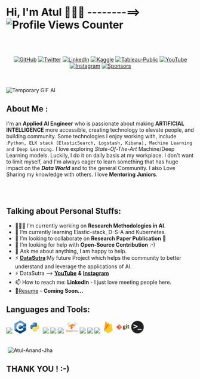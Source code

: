 # Hi, I'm Atul 👋🏾‍💻		--------==>	![Profile Views Counter](https://komarev.com/ghpvc/?username=Atul-Anand-Jha&label=PROFILE+VIEWS&color=green) </pre>


<br />
<br />

<p align="center">
	<a href="https://github.com/Atul-Anand-Jha"><img src="https://img.shields.io/github/followers/Atul-Anand-Jha.svg?label=GitHub&style=social" alt="GitHub" height="20"></a>
	<a href="https://twitter.com/Atul_Anand_Jha"><img src="https://img.shields.io/twitter/follow/Atul_Anand_Jha?label=Twitter&style=social" alt="Twitter" height="20"></a>
	<a href="https://www.linkedin.com/in/atul-anand-jha"><img src="https://img.shields.io/badge/LinkedIn--_.svg?style=social&logo=linkedin" alt="LinkedIn" height="20"></a>
	<a href="https://www.kaggle.com/atulanandjha"><img src="https://img.shields.io/badge/Kaggle-MASTER-orange.svg?style=plastic&logo=kaggle" alt="Kaggle" height="20"></a>
	<a href="https://public.tableau.com/profile/atul.anand3150#!/"><img src="https://img.shields.io/badge/TABLEAU-WIZARD-skyblue.svg?style=plastic&logo=tableau" alt="Tableau-Public" height="20"></a>
	<a href="https://www.youtube.com/channel/UCmBvVHMoPysYHalk_EmDJYg"><img src="https://img.shields.io/badge/DataSutra--_.svg?style=social&logo=youtube" alt="YouTube" height="20"></a>
	<a href="https://www.instagram.com/data_sutra/?hl=en"><img src="https://img.shields.io/badge/instagram--_.svg?style=social&logo=instagram" alt="Instagram" height="20"></a>
	<a href="https://github.com/sponsors/Atul-Anand-Jha"><img src="https://img.shields.io/badge/Sponsors--_.svg?style=social&logo=github&logoColor=EA4AAA" alt="Sponsors" height="20"></a>
</p>

<br />
<br />

<img src="https://swisscognitive.ch/wp/wp-content/uploads/2016/12/anim_brain_side_header.gif" alt="Temporary GIF AI">

<br />

## About Me : 

I'm an **Applied AI Engineer** who is passionate about making **ARTIFICIAL INTELLIGENCE** more accessible, creating technology to elevate people, and building community. Some technologies I enjoy working with, include :`Python, ELK stack (ElasticSearch, Logstash, Kibana), Machine Learning and Deep Learning.` I love exploring *State-Of-The-Art* Machine/Deep Learning models. Luckily, I do it on daily basis at my workplace. I don't want to limit myself, and I'm always eager to learn something that has huge impact on the ***Data World*** and to the general Community. I also Love Sharing my knowledge with others. I love **Mentoring Juniors**.


<br />
<br />
  
## **Talking about Personal Stuffs:**

- 👨🏽‍💻 I’m currently working on **Research Methodologies in AI**.
- 🌱 I’m currently learning Elastic-stack, D-S-A and Kubernetes.	
- 👯 I’m looking to collaborate on **Research Paper Publication** 🤝
- 🤔 I’m looking for help with **Open-Source Contribution** :-)
- 💬 Ask me about anything, I am happy to help.
- ⚡️ [**DataSutra**](https://www.youtube.com/channel/UCmBvVHMoPysYHalk_EmDJYg):My future Project which helps the community to better understand and leverage the applications of AI. 
- ⚡️ DataSutra --> [**YouTube**](https://www.youtube.com/channel/UCmBvVHMoPysYHalk_EmDJYg) **&** [**Instagram**](https://www.instagram.com/data_sutra/?hl=en)
- 📫 How to reach me: **LinkedIn** - I just love meeting people here.
- 📝[Resume]() - **Coming Soon...**

## **Languages and Tools:**  

<code><img height="35" src="https://upload.wikimedia.org/wikipedia/commons/thumb/1/10/CSS3_and_HTML5_logos_and_wordmarks.svg/791px-CSS3_and_HTML5_logos_and_wordmarks.svg.png"></code>
<code><img height="35" src="https://raw.githubusercontent.com/github/explore/80688e429a7d4ef2fca1e82350fe8e3517d3494d/topics/cpp/cpp.png"></code>
<code><img height="35" src="https://raw.githubusercontent.com/github/explore/80688e429a7d4ef2fca1e82350fe8e3517d3494d/topics/python/python.png"></code>
<code><img height="35" src="https://cdn.iconscout.com/icon/free/png-512/aws-1869025-1583149.png"></code>
<code><img height="35" src="https://e7.pngegg.com/pngimages/308/987/png-clipart-google-cloud-logo-google-cloud-platform-cloud-computing-bigquery-google-storage-google-text-service-thumbnail.png"></code>
<code><img height="35" src="https://idroot.us/wp-content/uploads/2018/02/elk-stack-logo.png"></code>
<code><img height="35" src="https://raw.githubusercontent.com/github/explore/80688e429a7d4ef2fca1e82350fe8e3517d3494d/topics/tensorflow/tensorflow.png"></code>
<code><img height="35" src="https://banner2.cleanpng.com/20180604/zib/kisspng-tableau-software-computer-software-data-visualizat-software-5b15522a35dd62.3640237115281239462206.jpg"></code>
<code><img height="35" src="https://avatars0.githubusercontent.com/u/5429470?s=200&v=4"></code>
<code><img height="35" src="https://kubernetes.io/images/favicon.png"></code>
<code><img height="35" src="https://raw.githubusercontent.com/github/explore/80688e429a7d4ef2fca1e82350fe8e3517d3494d/topics/firebase/firebase.png"></code>
<code><img height="35" src="https://raw.githubusercontent.com/github/explore/80688e429a7d4ef2fca1e82350fe8e3517d3494d/topics/git/git.png"></code>
<code><img height="35" src="https://raw.githubusercontent.com/github/explore/80688e429a7d4ef2fca1e82350fe8e3517d3494d/topics/terminal/terminal.png"></code>


<p><br/>&nbsp;<img align="center" src="https://github-readme-stats.vercel.app/api?username=Atul-Anand-Jha&show_icons=true&locale=en" alt="Atul-Anand-Jha" /></p>

## THANK YOU ! :-)
